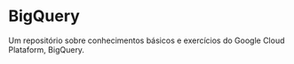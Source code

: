 # BigQuery

Um repositório sobre conhecimentos básicos e exercícios do Google Cloud Plataform, BigQuery.
